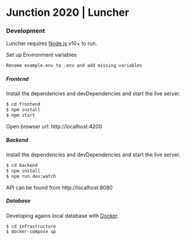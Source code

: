 # Junction 2020 | Luncher

### Development

Luncher requires [Node.js](https://nodejs.org/) v10+ to run.

Set up Environment variables

```sh
Rename example.env to .env and add missing variables
```

##### Frontend

Install the dependencies and devDependencies and start the live server.

```sh
$ cd frontend
$ npm install
$ npm start
```

Open browser url: http://localhost:4200

##### Backend

Install the dependencies and devDependencies and start the live server.

```sh
$ cd backend
$ npm install
$ npm run dev:watch
```

API can be found from http://localhost:8080

##### Database

Developing agains local database with [Docker](https://www.docker.com/).

```sh
$ cd infrastructure
$ docker-compose up
```
